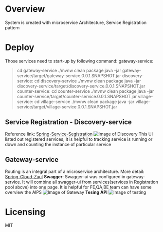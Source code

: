 # Overview
System is created with microservice Architecture, Service Registration pattern
# Deploy
Those services need to start-up by following command:
gateway-service:
> cd gateway-service
> ./mvnw clean package
> java -jar gateway-service/target/gateway-service.0.0.1.SNAPSHOT.jar
discovery-service:
> cd discovery-service
> ./mvnw clean package
> java -jar discovery-service/target/discovery-service.0.0.1.SNAPSHOT.jar
counter-service:
> cd counter-service
> ./mvnw clean package
> java -jar counter-service/target/counter-service.0.0.1.SNAPSHOT.jar
village-service:
> cd village-service
> ./mvnw clean package
> java -jar village-service/target/village-service.0.0.1.SNAPSHOT.jar
## Service Registration - Discovery-service
Reference link: [Spring-Service-Segistration](https://spring.io/guides/gs/service-registration-and-discovery/)
![Image of Discovery](https://serving.photos.photobox.com/41197949c58da7078ab1f2b7169c27c970c29eec78677f8bcd182d2effdc012ce8fd83a5.jpg)
This UI listed out registered services, it is helpful to tracking service is running or down and counting the instance of particular service
## Gateway-service
Routing is an integral part of a microservice architecture. More detail: [Spring-Cloud-Zuul](https://spring.io/guides/gs/routing-and-filtering/)
**Swagger**:
Swagger-ui was configured in gateway-service. It will combine all swagger-ui from services(services in Registration pool above) into one page. It is helpful for FE,QA,BE team can have some overview the AIPS
![Image of Gateway](https://serving.photos.photobox.com/40866687ccf4764db086deb80f7c08c9cadae21124a6b57a02493e80dc641de845855a80.jpg)
**Tesing API**
![Image of testing](https://serving.photos.photobox.com/158915570f54c3934461e46e55759e18403fec29519f9fb02e17abb1bb57b03449612721.jpg)
# Licensing
MIT
#
